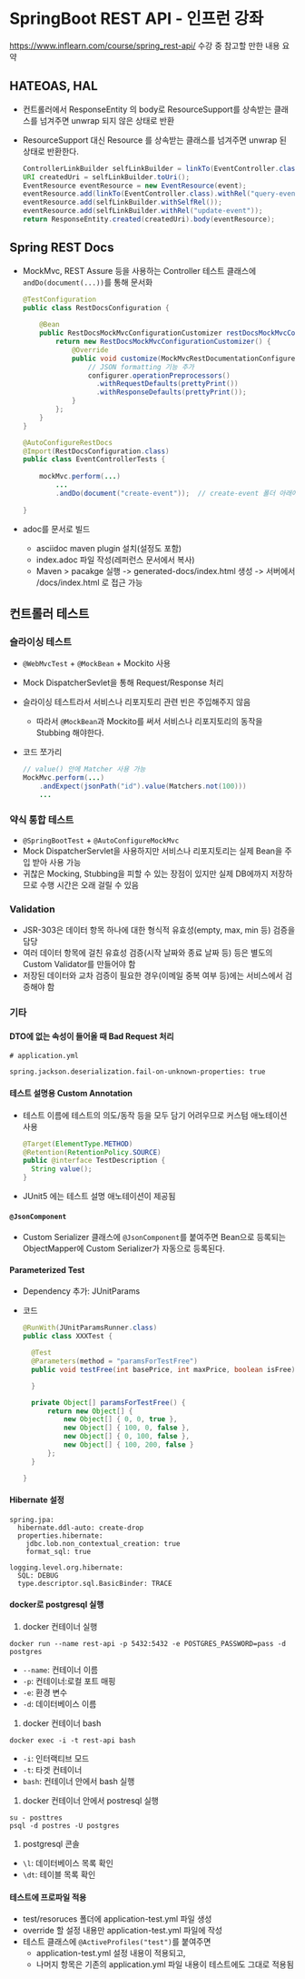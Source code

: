# SpringBoot REST API - 인프런 강좌

https://www.inflearn.com/course/spring_rest-api/ 수강 중 참고할 만한 내용 요약

## HATEOAS, HAL

- 컨트롤러에서 ResponseEntity 의 body로 ResourceSupport를 상속받는 클래스를 넘겨주면 unwrap 되지 않은 상태로 반환
- ResourceSupport 대신 Resource<Event> 를 상속받는 클래스를 넘겨주면 unwrap 된 상태로 반환한다.

    ```java
    ControllerLinkBuilder selfLinkBuilder = linkTo(EventController.class).slash()
    URI createdUri = selfLinkBuilder.toUri();
    EventResource eventResource = new EventResource(event);
    eventResource.add(linkTo(EventController.class).withRel("query-events"));
    eventResource.add(selfLinkBuilder.withSelfRel());
    eventResource.add(selfLinkBuilder.withRel("update-event"));
    return ResponseEntity.created(createdUri).body(eventResource);
    ```

## Spring REST Docs

- MockMvc, REST Assure 등을 사용하는 Controller 테스트 클래스에 `andDo(document(...))`를 통해 문서화

    ```java
    @TestConfiguration
    public class RestDocsConfiguration {
      
        @Bean
        public RestDocsMockMvcConfigurationCustomizer restDocsMockMvcConfigurationCustomizer() {
            return new RestDocsMockMvcConfigurationCustomizer() {
                @Override
                public void customize(MockMvcRestDocumentationConfigurer configurer) {
                    // JSON formatting 기능 추가
                    configurer.operationPreprocessors()
                      .withRequestDefaults(prettyPrint())
                      .withResponseDefaults(prettyPrint());
                }
            };
        }
    }
    ```

    ```java
    @AutoConfigureRestDocs
    @Import(RestDocsConfiguration.class)
    public class EventControllerTests {
      
        mockMvc.perform(...)
            ...
            .andDo(document("create-event"));  // create-event 폴더 아래에 adoc 파일 자동 생성
        
    }
    ```

- adoc를 문서로 빌드

    - asciidoc maven plugin 설치(설정도 포함)
    - index.adoc 파일 작성(레퍼런스 문서에서 복사)
    - Maven > pacakge 실행 -> generated-docs/index.html 생성 -> 서버에서 /docs/index.html 로 접근 가능



## 컨트롤러 테스트

### 슬라이싱 테스트

- `@WebMvcTest` + `@MockBean` + Mockito 사용
- Mock DispatcherSevlet을 통해 Request/Response 처리
- 슬라이싱 테스트라서 서비스나 리포지토리 관련 빈은 주입해주지 않음
    - 따라서 `@MockBean`과 Mockito를 써서 서비스나 리포지토리의 동작을 Stubbing 해야한다.

- 코드 쪼가리

    ```java
    // value() 안에 Matcher 사용 가능
    MockMvc.perform(...)
        .andExpect(jsonPath("id").value(Matchers.not(100)))
        ...
    ```

### 약식 통합 테스트

- `@SpringBootTest` + `@AutoConfigureMockMvc`
- Mock DispatcherServlet을 사용하지만 서비스나 리포지토리는 실제 Bean을 주입 받아 사용 가능
- 귀찮은 Mocking, Stubbing을 피할 수 있는 장점이 있지만 실제 DB에까지 저장하므로 수행 시간은 오래 걸릴 수 있음

### Validation

- JSR-303은 데이터 항목 하나에 대한 형식적 유효성(empty, max, min 등) 검증을 담당
- 여러 데이터 항목에 걸친 유효성 검증(시작 날짜와 종료 날짜 등) 등은 별도의 Custom Validator를 만들어야 함
- 저장된 데이터와 교차 검증이 필요한 경우(이메일 중복 여부 등)에는 서비스에서 검증해야 함


### 기타

#### DTO에 없는 속성이 들어올 때 Bad Request 처리

```
# application.yml

spring.jackson.deserialization.fail-on-unknown-properties: true
```

#### 테스트 설명용 Custom Annotation

- 테스트 이름에 테스트의 의도/동작 등을 모두 담기 어려우므로 커스텀 애노테이션 사용

  ```java
  @Target(ElementType.METHOD)
  @Retention(RetentionPolicy.SOURCE)
  public @interface TestDescription {   
    String value();
  }
  ```

- JUnit5 에는 테스트 설명 애노테이션이 제공됨

#### `@JsonComponent`

- Custom Serializer 클래스에 `@JsonComponent`를 붙여주면 Bean으로 등록되는 ObjectMapper에 Custom Serializer가 자동으로 등록된다.


#### Parameterized Test

- Dependency 추가: JUnitParams
- 코드

    ```java
    @RunWith(JUnitParamsRunner.class)
    public class XXXTest {

      @Test
      @Parameters(method = "paramsForTestFree")
      public void testFree(int basePrice, int maxPrice, boolean isFree) {

      }

      private Object[] paramsForTestFree() {
          return new Object[] {
              new Object[] { 0, 0, true },
              new Object[] { 100, 0, false },
              new Object[] { 0, 100, false },
              new Object[] { 100, 200, false }
          };
      }

    }    
    ```

#### Hibernate 설정

```
spring.jpa:
  hibernate.ddl-auto: create-drop
  properties.hibernate:
    jdbc.lob.non_contextual_creation: true
    format_sql: true

logging.level.org.hibernate:
  SQL: DEBUG
  type.descriptor.sql.BasicBinder: TRACE
```

#### docker로 postgresql 실행

1. docker 컨테이너 실행

```
docker run --name rest-api -p 5432:5432 -e POSTGRES_PASSWORD=pass -d postgres
```
- `--name`: 컨테이너 이름
- `-p`: 컨테이너:로컬 포트 매핑
- `-e`: 환경 변수
- `-d`: 데이터베이스 이름

1. docker 컨테이너 bash

```
docker exec -i -t rest-api bash
```
- `-i`: 인터랙티브 모드
- `-t`: 타겟 컨테이너
- `bash`: 컨테이너 안에서 bash 실행

1. docker 컨테이너 안에서 postresql 실행

```
su - posttres
psql -d postres -U postgres
```

1. postgresql 콘솔

- `\l`: 데이터베이스 목록 확인
- `\dt`: 테이블 목록 확인




#### 테스트에 프로파일 적용

- test/resoruces 폴더에 application-test.yml 파일 생성
- override 할 설정 내용만 application-test.yml 파일에 작성    
- 테스트 클래스에 `@ActiveProfiles("test")`를 붙여주면
    - application-test.yml 설정 내용이 적용되고,
    - 나머지 항목은 기존의 application.yml 파일 내용이 테스트에도 그대로 적용됨
